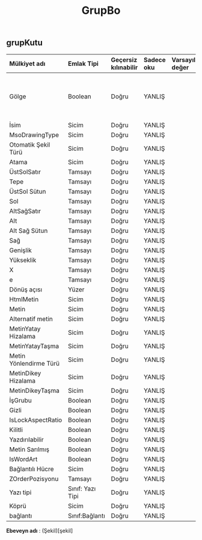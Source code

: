 ﻿---
title: GrupBo
second_title: Aspose.Cells Cloud Documen
type: docs
url: /tr/specification/model/groupbox/
description: "Aspose.Cells Bulut modeli spesifikasyonu: GroupBox. Açma, oluşturma, düzenleme, bölme, birleştirme, karşılaştırma ve dönüştürme gibi özelliklerle Excel ve diğer elektronik tablo belgelerini zahmetsizce yönetin"
weight: 50
---
## **grupKutu**

 

| Mülkiyet adı| Emlak Tipi| Geçersiz kılınabilir| Sadece oku| Varsayılan değer| Tanım|
|:- |:- |:- |:- |:- |:- |
| Gölge| Boolean| Doğru| YANLIŞ|| Grup kutusunun gölgesi olup olmadığını gösterir.|
| İsim| Sicim| Doğru| YANLIŞ|||
| MsoDrawingType| Sicim| Doğru| YANLIŞ|||
| Otomatik Şekil Türü| Sicim| Doğru| YANLIŞ|||
| Atama| Sicim| Doğru| YANLIŞ|||
| ÜstSolSatır| Tamsayı| Doğru| YANLIŞ|||
| Tepe| Tamsayı| Doğru| YANLIŞ|||
| ÜstSol Sütun| Tamsayı| Doğru| YANLIŞ|||
| Sol| Tamsayı| Doğru| YANLIŞ|||
| AltSağSatır| Tamsayı| Doğru| YANLIŞ|||
| Alt| Tamsayı| Doğru| YANLIŞ|||
| Alt Sağ Sütun| Tamsayı| Doğru| YANLIŞ|||
| Sağ| Tamsayı| Doğru| YANLIŞ|||
| Genişlik| Tamsayı| Doğru| YANLIŞ|||
| Yükseklik| Tamsayı| Doğru| YANLIŞ|||
| X| Tamsayı| Doğru| YANLIŞ|||
| e| Tamsayı| Doğru| YANLIŞ|||
| Dönüş açısı| Yüzer| Doğru| YANLIŞ|||
| HtmlMetin| Sicim| Doğru| YANLIŞ|||
| Metin| Sicim| Doğru| YANLIŞ|||
| Alternatif metin| Sicim| Doğru| YANLIŞ|||
| MetinYatay Hizalama| Sicim| Doğru| YANLIŞ|||
| MetinYatayTaşma| Sicim| Doğru| YANLIŞ|||
| Metin Yönlendirme Türü| Sicim| Doğru| YANLIŞ|||
| MetinDikey Hizalama| Sicim| Doğru| YANLIŞ|||
| MetinDikeyTaşma| Sicim| Doğru| YANLIŞ|||
| İşGrubu| Boolean| Doğru| YANLIŞ|||
| Gizli| Boolean| Doğru| YANLIŞ|||
| IsLockAspectRatio| Boolean| Doğru| YANLIŞ|||
| Kilitli| Boolean| Doğru| YANLIŞ|||
| Yazdırılabilir| Boolean| Doğru| YANLIŞ|||
| Metin Sarılmış| Boolean| Doğru| YANLIŞ|||
| IsWordArt| Boolean| Doğru| YANLIŞ|||
| Bağlantılı Hücre| Sicim| Doğru| YANLIŞ|||
| ZOrderPozisyonu| Tamsayı| Doğru| YANLIŞ|||
| Yazı tipi| Sınıf: Yazı Tipi| Doğru| YANLIŞ|||
| Köprü| Sicim| Doğru| YANLIŞ|||
| bağlantı| Sınıf:Bağlantı| Doğru| YANLIŞ|||

**Ebeveyn adı** : (Şekil)[şekil]